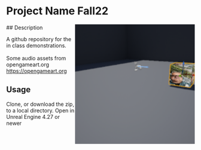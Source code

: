# Project Name  Fall22
<img src="Saved/AutoScreenshot.png" width="320"  align="right" />
## Description

A github repository for the in class demonstrations.<br><br> 
Some audio assets from opengameart.org <br> https://opengameart.org <br>

## Usage
Clone, or download the zip, to a local directory. Open in Unreal Engine 4.27 or newer

